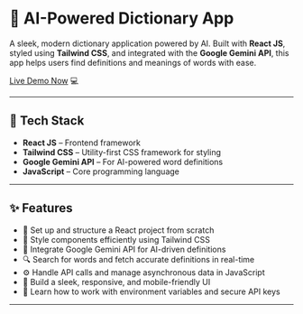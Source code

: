 # 📘 AI-Powered Dictionary App

A sleek, modern dictionary application powered by AI. Built with **React JS**, styled using **Tailwind CSS**, and integrated with the **Google Gemini API**, this app helps users find definitions and meanings of words with ease.

[Live Demo Now](https://Priyansh1607.github.io/AI-Dictionary-App/) 💻

---

## 🚀 Tech Stack

- **React JS** – Frontend framework  
- **Tailwind CSS** – Utility-first CSS framework for styling  
- **Google Gemini API** – For AI-powered word definitions  
- **JavaScript** – Core programming language

---

## ✨ Features

- 🔧 Set up and structure a React project from scratch  
- 🎨 Style components efficiently using Tailwind CSS  
- 🤖 Integrate Google Gemini API for AI-driven definitions  
- 🔍 Search for words and fetch accurate definitions in real-time  
- ⚙️ Handle API calls and manage asynchronous data in JavaScript  
- 📱 Build a sleek, responsive, and mobile-friendly UI  
- 💬 Learn how to work with environment variables and secure API keys

---